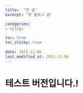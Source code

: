 ```yaml
---
title:  "첫 글"
excerpt: "첫 블로그 글"

categories:
- mylogs

toc: true
toc_sticky: true
 
date: 2021-11-06
last_modified_at: 2021-11-06
---
```



# 테스트 버전입니다.!
